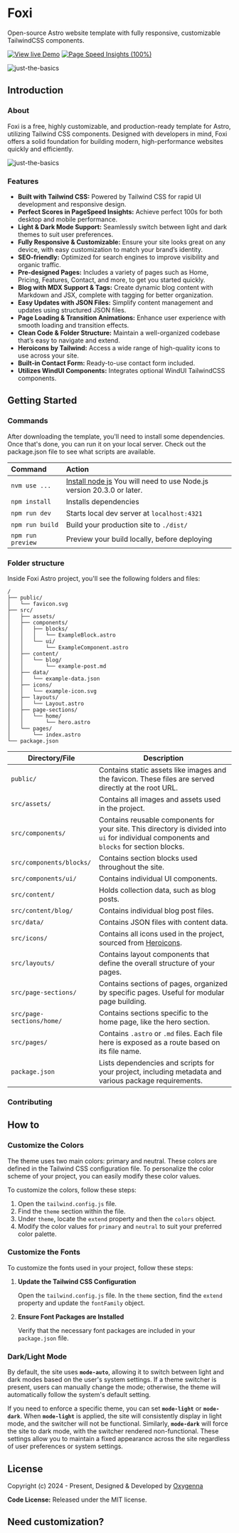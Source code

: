 # Foxi

Open-source Astro website template with fully responsive, customizable TailwindCSS components.

[![View live Demo](https://oxygenna-themes.b-cdn.net/foxi-astro/demo-button.svg)](https://foxi-astro-theme.vercel.app/)
[![Page Speed Insights (100%)](https://oxygenna-themes.b-cdn.net/foxi-astro/insights-button.svg)](https://pagespeed.web.dev/analysis/https-foxi-astro-theme-vercel-app/n6wcy1dso0?form_factor=mobile)

![just-the-basics](https://oxygenna-themes.b-cdn.net/foxi-astro/foxi.png)

## Introduction

### About

Foxi is a free, highly customizable, and production-ready template for Astro, utilizing Tailwind CSS components. Designed with developers in mind, Foxi offers a solid foundation for building modern, high-performance websites quickly and efficiently.

![just-the-basics](https://oxygenna-themes.b-cdn.net/foxi-astro/pagespeedscore.svg)

### Features

- **Built with Tailwind CSS:** Powered by Tailwind CSS for rapid UI development and responsive design.
- **Perfect Scores in PageSpeed Insights:** Achieve perfect 100s for both desktop and mobile performance.
- **Light & Dark Mode Support:** Seamlessly switch between light and dark themes to suit user preferences.
- **Fully Responsive & Customizable:** Ensure your site looks great on any device, with easy customization to match your brand’s identity.
- **SEO-friendly:** Optimized for search engines to improve visibility and organic traffic.
- **Pre-designed Pages:** Includes a variety of pages such as Home, Pricing, Features, Contact, and more, to get you started quickly.
- **Blog with MDX Support & Tags:** Create dynamic blog content with Markdown and JSX, complete with tagging for better organization.
- **Easy Updates with JSON Files:** Simplify content management and updates using structured JSON files.
- **Page Loading & Transition Animations:** Enhance user experience with smooth loading and transition effects.
- **Clean Code & Folder Structure:** Maintain a well-organized codebase that’s easy to navigate and extend.
- **Heroicons by Tailwind:** Access a wide range of high-quality icons to use across your site.
- **Built-in Contact Form:** Ready-to-use contact form included.
- **Utilizes WindUI Components:** Integrates optional WindUI TailwindCSS components.

## Getting Started

### Commands

After downloading the template, you'll need to install some dependencies. Once that's done, you can run it on your local server. Check out the package.json file to see what scripts are available.

| Command           | Action                                                                                                   |
| :---------------- | :------------------------------------------------------------------------------------------------------- |
| `nvm use ...`     | [Install node js](https://nodejs.org/en/download/) You will need to use Node.js version 20.3.0 or later. |
| `npm install`     | Installs dependencies                                                                                    |
| `npm run dev`     | Starts local dev server at `localhost:4321`                                                              |
| `npm run build`   | Build your production site to `./dist/`                                                                  |
| `npm run preview` | Preview your build locally, before deploying                                                             |

### Folder structure

Inside Foxi Astro project, you'll see the following folders and files:

```plaintext
/
├── public/
│   └── favicon.svg
├── src/
│   ├── assets/
│   ├── components/
│   │   ├── blocks/
│   │   │   └── ExampleBlock.astro
│   │   └── ui/
│   │       └── ExampleComponent.astro
│   ├── content/
│   │   └── blog/
│   │       └── example-post.md
│   ├── data/
│   │   └── example-data.json
│   ├── icons/
│   │   └── example-icon.svg
│   ├── layouts/
│   │   └── Layout.astro
│   ├── page-sections/
│   │   └── home/
│   │       └── hero.astro
│   └── pages/
│       └── index.astro
└── package.json
```

| Directory/File            | Description                                                                                                                                |
| ------------------------- | ------------------------------------------------------------------------------------------------------------------------------------------ |
| `public/`                 | Contains static assets like images and the favicon. These files are served directly at the root URL.                                       |
| `src/assets/`             | Contains all images and assets used in the project.                                                                                        |
| `src/components/`         | Contains reusable components for your site. This directory is divided into `ui` for individual components and `blocks` for section blocks. |
| `src/components/blocks/`  | Contains section blocks used throughout the site.                                                                                          |
| `src/components/ui/`      | Contains individual UI components.                                                                                                         |
| `src/content/`            | Holds collection data, such as blog posts.                                                                                                 |
| `src/content/blog/`       | Contains individual blog post files.                                                                                                       |
| `src/data/`               | Contains JSON files with content data.                                                                                                     |
| `src/icons/`              | Contains all icons used in the project, sourced from [Heroicons](https://heroicons.com/).                                                  |
| `src/layouts/`            | Contains layout components that define the overall structure of your pages.                                                                |
| `src/page-sections/`      | Contains sections of pages, organized by specific pages. Useful for modular page building.                                                 |
| `src/page-sections/home/` | Contains sections specific to the home page, like the hero section.                                                                        |
| `src/pages/`              | Contains `.astro` or `.md` files. Each file here is exposed as a route based on its file name.                                             |
| `package.json`            | Lists dependencies and scripts for your project, including metadata and various package requirements.                                      |

### Contributing

## How to

### Customize the Colors

The theme uses two main colors: primary and neutral. These colors are defined in the Tailwind CSS configuration file. To personalize the color scheme of your project, you can easily modify these color values.

To customize the colors, follow these steps:

1. Open the `tailwind.config.js` file.
2. Find the `theme` section within the file.
3. Under `theme`, locate the `extend` property and then the `colors` object.
4. Modify the color values for `primary` and `neutral` to suit your preferred color palette.

### Customize the Fonts

To customize the fonts used in your project, follow these steps:

1. **Update the Tailwind CSS Configuration**

   Open the `tailwind.config.js` file. In the `theme` section, find the `extend` property and update the `fontFamily` object.

2. **Ensure Font Packages are Installed**

   Verify that the necessary font packages are included in your `package.json` file.

### Dark/Light Mode

By default, the site uses **`mode-auto`**, allowing it to switch between light and dark modes based on the user's system settings. If a theme switcher is present, users can manually change the mode; otherwise, the theme will automatically follow the system's default setting.

If you need to enforce a specific theme, you can set **`mode-light`** or **`mode-dark`**. When **`mode-light`** is applied, the site will consistently display in light mode, and the switcher will not be functional. Similarly, **`mode-dark`** will force the site to dark mode, with the switcher rendered non-functional. These settings allow you to maintain a fixed appearance across the site regardless of user preferences or system settings.

## License

Copyright (c) 2024 - Present, Designed & Developed by [Oxygenna](#)

**Code License:** Released under the MIT license.

## Need customization?
